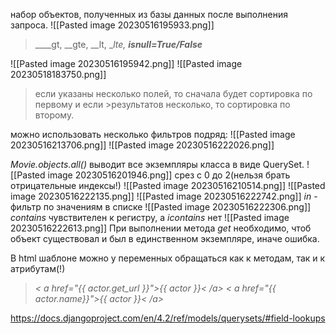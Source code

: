 набор объектов, полученных из базы данных после выполнения запроса.
![[Pasted image 20230516195933.png]]
>____gt, __gte, __lt, __lte, __isnull=True/False___

![[Pasted image 20230516195942.png]]
![[Pasted image 20230518183750.png]]
>если указаны несколько полей, то сначала будет сортировка по первому и если >результатов несколько, то сортировка по второму.


можно использовать несколько фильтров подряд:
![[Pasted image 20230516213706.png]]
![[Pasted image 20230516222026.png]]


_Movie.objects.all()_ выводит все экземпляры класса в виде QuerySet.
![[Pasted image 20230516201946.png]]
срез с 0 до 2(нельзя брать отрицательные индексы!)
![[Pasted image 20230516210514.png]]
![[Pasted image 20230516222135.png]]
![[Pasted image 20230516222742.png]]
_in_ - фильтр по значениям в списке
![[Pasted image 20230516222306.png]]
_contains_ чувствителен к регистру, а _icontains_ нет
![[Pasted image 20230516222613.png]]
При выполнении метода _get_ необходимо, чтоб объект существовал и был в единственном экземпляре, иначе ошибка.

В html шаблоне можно у переменных обращаться как к методам, так и к атрибутам(!)
> *< a href="{{ actor.get_url }}">{{ actor }}< /a>*
> *< a href="{{ actor.name}}">{{ actor }}< /a>*




https://docs.djangoproject.com/en/4.2/ref/models/querysets/#field-lookups

